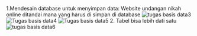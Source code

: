 1.Mendesain database untuk menyimpan data:
Website undangan nikah online 
ditandai mana yang harus di simpan di database
![tugas basis data3](https://github.com/arizatus233/Learn_Phpmyadmin/assets/160198966/e358a780-c68d-4ecd-9a3c-c182186e01d9)
![Tugas basis data4](https://github.com/arizatus233/Learn_Phpmyadmin/assets/160198966/84002479-61ce-48bb-835b-4671ad0192b4)
![Tugas basis data5](https://github.com/arizatus233/Learn_Phpmyadmin/assets/160198966/ba4a9db4-a1ac-4576-a21a-7d68a320bfde)
2. Tabel bisa lebih dati satu
![tugas basis data6](https://github.com/arizatus233/Learn_Phpmyadmin/assets/160198966/4f89ab07-4e64-4546-b467-2212e0affef9)
